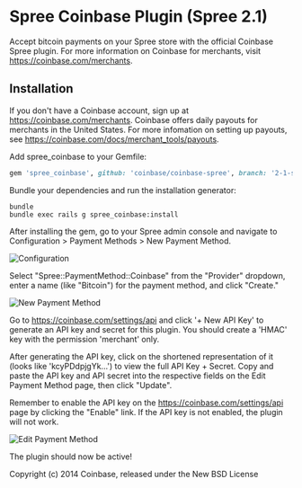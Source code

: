 Spree Coinbase Plugin (Spree 2.1)
=============

Accept bitcoin payments on your Spree store with the official Coinbase Spree plugin. For more information on Coinbase for merchants, visit https://coinbase.com/merchants.

Installation
------------

If you don't have a Coinbase account, sign up at https://coinbase.com/merchants. Coinbase offers daily payouts for merchants in the United States. For more infomation on setting up payouts, see https://coinbase.com/docs/merchant_tools/payouts.

Add spree_coinbase to your Gemfile:

```ruby
gem 'spree_coinbase', github: 'coinbase/coinbase-spree', branch: '2-1-stable'
```

Bundle your dependencies and run the installation generator:

```shell
bundle
bundle exec rails g spree_coinbase:install
```

After installing the gem, go to your Spree admin console and navigate to Configuration > Payment Methods > New Payment Method.

![Configuration](http://i.imgur.com/iGs9l6H.png)

Select "Spree::PaymentMethod::Coinbase" from the "Provider" dropdown, enter a name (like "Bitcoin") for the payment method, and click "Create."

![New Payment Method](http://i.imgur.com/5bdGElv.png)

Go to https://coinbase.com/settings/api and click '+ New API Key' to generate an API key and secret for this plugin. You should create a 'HMAC' key with the permission 'merchant' only.

After generating the API key, click on the shortened representation of it (looks like 'kcyPDdpjgYk...') to view the full API Key + Secret. Copy and paste the API key and API secret into the respective fields on the Edit Payment Method page, then click "Update".

Remember to enable the API key on the https://coinbase.com/settings/api page by clicking the "Enable" link. If the API key is not enabled, the plugin will not work.

![Edit Payment Method](http://i.imgur.com/UJImHrA.png)

The plugin should now be active!

Copyright (c) 2014 Coinbase, released under the New BSD License
